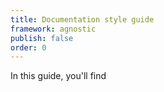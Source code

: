 ```yaml
---
title: Documentation style guide
framework: agnostic
publish: false
order: 0
---
```


In this guide, you'll find 
